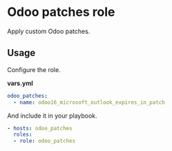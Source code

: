# Odoo patches role

Apply custom Odoo patches.

## Usage

Configure the role.

**vars.yml**

```yml
odoo_patches:
  - name: odoo16_microsoft_outlook_expires_in_patch
```

And include it in your playbook.

```yml
- hosts: odoo_patches
  roles:
  - role: odoo_patches
```
